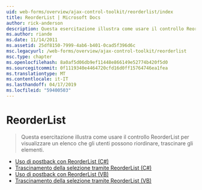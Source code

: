 ```yaml
---
uid: web-forms/overview/ajax-control-toolkit/reorderlist/index
title: ReorderList | Microsoft Docs
author: rick-anderson
description: Questa esercitazione illustra come usare il controllo ReorderList per visualizzare un elenco che gli utenti possono riordinare, trascinare gli elementi.
ms.author: riande
ms.date: 11/14/2011
ms.assetid: 25df8150-7999-4ab6-b401-0cad5f396d6c
msc.legacyurl: /web-forms/overview/ajax-control-toolkit/reorderlist
msc.type: chapter
ms.openlocfilehash: 8a0af5d06db9ef11448e866149e52774b420f5d0
ms.sourcegitcommit: 0f1119340e4464720cfd16d0ff15764746ea1fea
ms.translationtype: MT
ms.contentlocale: it-IT
ms.lasthandoff: 04/17/2019
ms.locfileid: "59400503"
---
```

# <a name="reorderlist"></a>ReorderList

> Questa esercitazione illustra come usare il controllo ReorderList per visualizzare un elenco che gli utenti possono riordinare, trascinare gli elementi.


- [Uso di postback con ReorderList (C#)](using-postbacks-with-reorderlist-cs.md)
- [Trascinamento della selezione tramite ReorderList (C#)](drag-and-drop-via-reorderlist-cs.md)
- [Uso di postback con ReorderList (VB)](using-postbacks-with-reorderlist-vb.md)
- [Trascinamento della selezione tramite ReorderList (VB)](drag-and-drop-via-reorderlist-vb.md)
